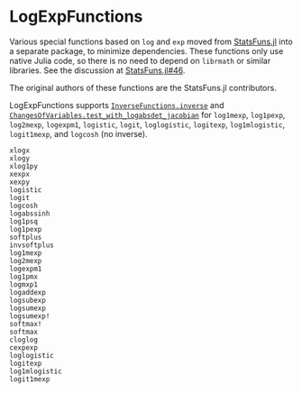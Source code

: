 # LogExpFunctions

Various special functions based on `log` and `exp` moved from [StatsFuns.jl](https://github.com/JuliaStats/StatsFuns.jl) into a separate package, to minimize dependencies. These functions only use native Julia code, so there is no need to depend on `librmath` or similar libraries. See the discussion at [StatsFuns.jl#46](https://github.com/JuliaStats/StatsFuns.jl/issues/46).

The original authors of these functions are the StatsFuns.jl contributors.

LogExpFunctions supports [`InverseFunctions.inverse`](https://github.com/JuliaMath/InverseFunctions.jl) and [`ChangesOfVariables.test_with_logabsdet_jacobian`](https://github.com/JuliaMath/ChangesOfVariables.jl) for `log1mexp`, `log1pexp`, `log2mexp`, `logexpm1`, `logistic`, `logit`, `loglogistic`, `logitexp`, `log1mlogistic`, `logit1mexp`, and `logcosh` (no inverse).

```@docs
xlogx
xlogy
xlog1py
xexpx
xexpy
logistic
logit
logcosh
logabssinh
log1psq
log1pexp
softplus
invsoftplus
log1mexp
log2mexp
logexpm1
log1pmx
logmxp1
logaddexp
logsubexp
logsumexp
logsumexp!
softmax!
softmax
cloglog
cexpexp
loglogistic
logitexp
log1mlogistic
logit1mexp
```
